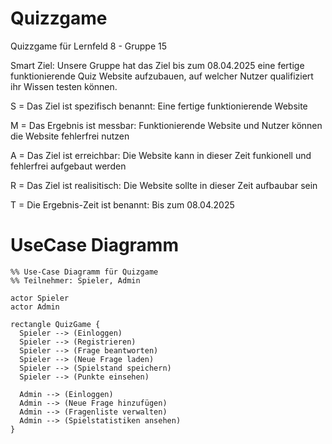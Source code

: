 # Quizzgame
Quizzgame für Lernfeld 8 - Gruppe 15

Smart Ziel: Unsere Gruppe hat das Ziel bis zum 08.04.2025 eine fertige funktionierende Quiz Website aufzubauen, auf welcher Nutzer qualifiziert ihr Wissen testen können.


S = Das  Ziel ist spezifisch benannt: Eine fertige funktionierende Website


M = Das Ergebnis ist messbar: Funktionierende Website und Nutzer können die Website fehlerfrei nutzen


A = Das Ziel ist erreichbar: Die Website kann in dieser Zeit funkionell und fehlerfrei aufgebaut werden


R = Das Ziel ist realisitisch: Die Website sollte in dieser Zeit aufbaubar sein


T = Die Ergebnis-Zeit ist benannt: Bis zum 08.04.2025

# UseCase Diagramm

```mermaid
%% Use-Case Diagramm für Quizgame
%% Teilnehmer: Spieler, Admin

actor Spieler
actor Admin

rectangle QuizGame {
  Spieler --> (Einloggen)
  Spieler --> (Registrieren)
  Spieler --> (Frage beantworten)
  Spieler --> (Neue Frage laden)
  Spieler --> (Spielstand speichern)
  Spieler --> (Punkte einsehen)

  Admin --> (Einloggen)
  Admin --> (Neue Frage hinzufügen)
  Admin --> (Fragenliste verwalten)
  Admin --> (Spielstatistiken ansehen)
}
